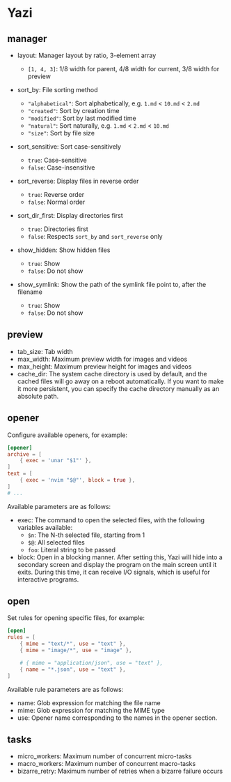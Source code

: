 # Yazi

## manager

- layout: Manager layout by ratio, 3-element array

  - `[1, 4, 3]`: 1/8 width for parent, 4/8 width for current, 3/8 width for preview

- sort_by: File sorting method

  - `"alphabetical"`: Sort alphabetically, e.g. `1.md` < `10.md` < `2.md`
  - `"created"`: Sort by creation time
  - `"modified"`: Sort by last modified time
  - `"natural"`: Sort naturally, e.g. `1.md` < `2.md` < `10.md`
  - `"size"`: Sort by file size

- sort_sensitive: Sort case-sensitively

  - `true`: Case-sensitive
  - `false`: Case-insensitive

- sort_reverse: Display files in reverse order

  - `true`: Reverse order
  - `false`: Normal order

- sort_dir_first: Display directories first

  - `true`: Directories first
  - `false`: Respects `sort_by` and `sort_reverse` only

- show_hidden: Show hidden files

  - `true`: Show
  - `false`: Do not show

- show_symlink: Show the path of the symlink file point to, after the filename

  - `true`: Show
  - `false`: Do not show

## preview

- tab_size: Tab width
- max_width: Maximum preview width for images and videos
- max_height: Maximum preview height for images and videos
- cache_dir: The system cache directory is used by default, and the cached files will go away on a reboot automatically. If you want to make it more persistent, you can specify the cache directory manually as an absolute path.

## opener

Configure available openers, for example:

```toml
[opener]
archive = [
	{ exec = 'unar "$1"' },
]
text = [
	{ exec = 'nvim "$@"', block = true },
]
# ...
```

Available parameters are as follows:

- exec: The command to open the selected files, with the following variables available:
  - `$n`: The N-th selected file, starting from 1
  - `$@`: All selected files
  - `foo`: Literal string to be passed
- block: Open in a blocking manner. After setting this, Yazi will hide into a secondary screen and display the program on the main screen until it exits. During this time, it can receive I/O signals, which is useful for interactive programs.

## open

Set rules for opening specific files, for example:

```toml
[open]
rules = [
	{ mime = "text/*", use = "text" },
	{ mime = "image/*", use = "image" },

	# { mime = "application/json", use = "text" },
	{ name = "*.json", use = "text" },
]
```

Available rule parameters are as follows:

- name: Glob expression for matching the file name
- mime: Glob expression for matching the MIME type
- use: Opener name corresponding to the names in the opener section.

## tasks

- micro_workers: Maximum number of concurrent micro-tasks
- macro_workers: Maximum number of concurrent macro-tasks
- bizarre_retry: Maximum number of retries when a bizarre failure occurs
